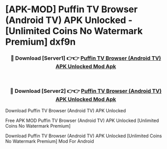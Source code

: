 # [APK-MOD] Puffin TV Browser (Android TV) APK Unlocked - [Unlimited Coins No Watermark Premium] dxf9n



<div align="center">
<h3>🔴 Download [Server1] 👉👉 <a href="https://momento.my/?title=Puffin_TV_Browser_(Android_TV)_APK_Unlocked">Puffin TV Browser (Android TV) APK Unlocked Mod Apk</a></h3><br>

<h3>🔴 Download [Server2] 👉👉 <a href="https://momento.my/?title=Puffin_TV_Browser_(Android_TV)_APK_Unlocked">Puffin TV Browser (Android TV) APK Unlocked Mod Apk</a></h3>
</div>



Download Puffin TV Browser (Android TV) APK Unlocked 

Free APK MOD Puffin TV Browser (Android TV) APK Unlocked [Unlimited Coins No Watermark Premium]

Download Puffin TV Browser (Android TV) APK Unlocked [Unlimited Coins No Watermark Premium] Mod For Android
